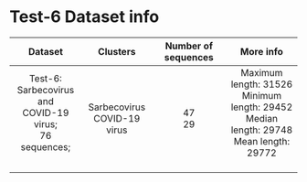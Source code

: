 # Test-6 Dataset info
| Dataset 	| Clusters 	| Number of sequences 	| More info 	|
|:---:	|:---:	|:---:	|:---:	|
| Test-6: <br>Sarbecovirus and <br>COVID-19 virus; <br>76 sequences;<br><br> 	| Sarbecovirus  <br>COVID-19 virus 	| 47 <br>29 	| Maximum length: 31526 <br>Minimum length: 29452 <br>Median length: 29748 <br>Mean length: 29772<br><br> 	|

